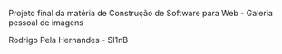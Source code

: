 Projeto final da matéria de Construção de Software para Web - Galeria pessoal de imagens

Rodrigo Pela Hernandes - SI1nB
